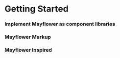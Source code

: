 # Getting Started

### Implement Mayflower as component libraries

### Mayflower Markup

### Mayflower Inspired